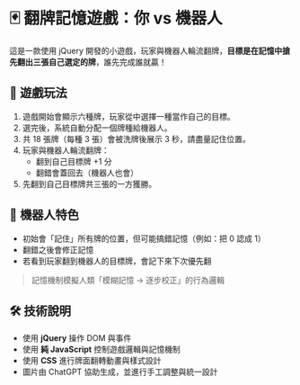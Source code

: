 # 🃏 翻牌記憶遊戲：你 vs 機器人

這是一款使用 jQuery 開發的小遊戲，玩家與機器人輪流翻牌，**目標是在記憶中搶先翻出三張自己選定的牌**，誰先完成誰就贏！

## 🎯 遊戲玩法

1. 遊戲開始會顯示六種牌，玩家從中選擇一種當作自己的目標。
2. 選完後，系統自動分配一個牌種給機器人。
3. 共 18 張牌（每種 3 張）會被洗牌後展示 3 秒，請盡量記住位置。
4. 玩家與機器人輪流翻牌：
   - 翻到自己目標牌 +1 分
   - 翻錯會蓋回去（機器人也會）
5. 先翻到自己目標牌共三張的一方獲勝。

## 🤖 機器人特色

- 初始會「記住」所有牌的位置，但可能搞錯記憶（例如：把 0 認成 1）
- 翻錯之後會修正記憶
- 若看到玩家翻到機器人的目標牌，會記下來下次優先翻

> 記憶機制模擬人類「模糊記憶 → 逐步校正」的行為邏輯

## 🛠 技術說明

- 使用 **jQuery** 操作 DOM 與事件
- 使用 **純 JavaScript** 控制遊戲邏輯與記憶機制
- 使用 **CSS** 進行牌面翻轉動畫與樣式設計
- 圖片由 ChatGPT 協助生成，並進行手工調整與統一設計

